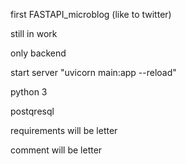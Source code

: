 first FASTAPI_microblog (like to twitter)

still in work

only backend

start server "uvicorn main:app --reload"

python 3

postqresql

requirements will be letter

comment will be letter
